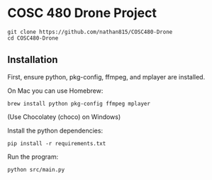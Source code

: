 # COSC 480 Drone Project

    git clone https://github.com/nathan815/COSC480-Drone
    cd COSC480-Drone

## Installation

First, ensure python, pkg-config, ffmpeg, and mplayer are installed.

On Mac you can use Homebrew:

    brew install python pkg-config ffmpeg mplayer

(Use Chocolatey (choco) on Windows)

Install the python dependencies:

    pip install -r requirements.txt

Run the program:

    python src/main.py
